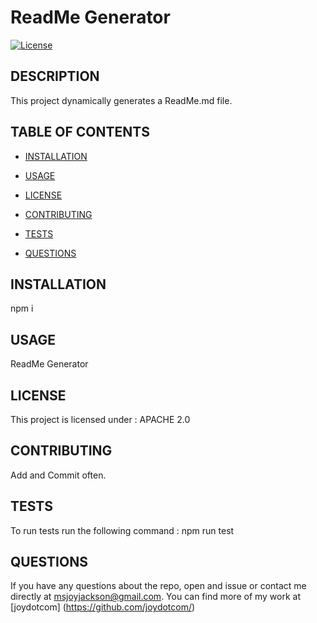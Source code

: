 # ReadMe Generator
[![License](https://img.shields.io/badge/License-Apache%202.0-blue.svg)](https://opensource.org/licenses/Apache-2.0)
  ## DESCRIPTION 
 This project dynamically generates a ReadMe.md file.
  ## TABLE OF CONTENTS

  * [INSTALLATION](#INSTALLATION)
 
  * [USAGE](#USAGE)
  
  * [LICENSE](#LICENSE)
 
  * [CONTRIBUTING](#CONTRIBUTING)
  
  * [TESTS](#TESTS)

  * [QUESTIONS](#QUESTIONS)
  
  
  ## INSTALLATION
   npm i
  ## USAGE
  ReadMe Generator
  ## LICENSE
  This project is licensed under : APACHE 2.0 
  ## CONTRIBUTING
  Add and Commit often.
  ## TESTS
  To run tests run the following command : npm run test

  ## QUESTIONS 
  If you have any questions about the repo, open and issue or contact 
  me directly at msjoyjackson@gmail.com. You can find more of my work 
  at [joydotcom] (https://github.com/joydotcom/)
  